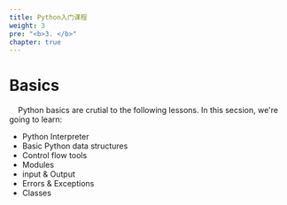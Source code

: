 ```yaml
---
title: Python入门课程
weight: 3
pre: "<b>3. </b>"
chapter: true
---
```


# Basics

&nbsp;&nbsp;&nbsp;&nbsp;Python basics are crutial to the following lessons. In this secsion, we're going to learn:

- Python Interpreter
- Basic Python data structures
- Control flow tools
- Modules
- input & Output
- Errors & Exceptions
- Classes
